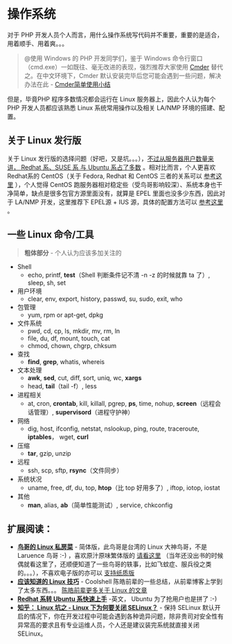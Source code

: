# 操作系统

对于 PHP 开发人员个人而言，用什么操作系统写代码并不重要，重要的是适合，用着顺手、用着爽。。。

> @使用 Windows 的 PHP 开发同学们，鉴于 Windows 命令行窗口（cmd.exe）一如既往、毫无改进的表现，强烈推荐大家使用 [Cmder](http://bliker.github.io/cmder/) 替代之。在中文环境下，Cmder 默认安装完毕后您可能会遇到一些问题，解决办法在此 - [Cmder简单使用小结](https://github.com/Just1n/Posts/blob/master/Cmder%E7%AE%80%E5%8D%95%E4%BD%BF%E7%94%A8%E5%B0%8F%E7%BB%93.md)

但是，毕竟PHP 程序多数情况都会运行在 Linux 服务器上，因此个人认为每个 PHP 开发人员都应该熟悉 Linux 系统常用操作以及相关 LA/NMP 环境的搭建、配置。

## 关于 Linux 发行版

关于 Linux 发行版的选择问题（好吧，又是坑。。。），[不过从服务器用户数量来讲， Redhat 系、SUSE 系 与 Ubuntu 系占了多数][linux_market_share] 。相对比而言，个人更喜欢 Redhat系的 CentOS（关于 Fedora, Redhat 和 CentOS 三者的关系可以 [参考这里][diff_between_fedora_redhat_centos] ），个人觉得 CentOS 跑服务器相对稳定些（受鸟哥影响较深）、系统本身也干净简单，缺点是很多包官方源里面没有，就算是 EPEL 里面也没多少东西，因此对于 LA/NMP 开发，这里推荐下 EPEL源 + IUS 源，具体的配置方法可以 [参考这里][ius_client_configuration] 。

[linux_market_share]: http://searchdatacenter.techtarget.com/feature/Compare-popular-Linux-distributions-for-servers "TechTarget: Compare popular Linux distributions for server (May 2014)"
[diff_between_fedora_redhat_centos]: https://danielmiessler.com/study/fedora_redhat_centos/ "The Difference Between Fedora, Redhat, and CentOS"
[ius_client_configuration]: https://iuscommunity.org/pages/IUSClientUsageGuide.html#configuration "CentOS: IUS Client Configuration Guide"


## 一些 Linux 命令/工具
> **粗体部分** - 个人认为应该多加关注的

* Shell
    * echo, printf, **test**（Shell 判断条件记不清 -n -z 的时候就靠 ta 了）, sleep, sh, set
* 用户环境
    * clear, env, export, history, passwd, su, sudo, exit, who
* 包管理
    * yum, rpm or apt-get, dpkg
* 文件系统
    * pwd, cd, cp, ls, mkdir, mv, rm, ln
    * file, du, df, mount, touch, cat
    * chmod, chown, chgrp, chksum
* 查找
    * **find**, **grep**, whatis, whereis
* 文本处理
    * **awk**, **sed**, cut, diff, sort, uniq, wc, **xargs**
    * head, **tail**（tail -f）, less
* 进程相关
    * at, cron, **crontab**, kill, killall, pgrep, **ps**, time, nohup, **screen**（远程会话管理）, **supervisord**（进程守护神）
* 网络
    * dig, host, ifconfig, netstat, nslookup, ping, route, traceroute, **iptables**， wget, **curl**
* 压缩
    * **tar**, gzip, unzip
* 远程
    * ssh, scp, sftp, **rsync**（文件同步）
* 系统状况
    * uname, free, df, du, top, **htop**（比 top 好用多了）, iftop, iotop, iostat
* 其他
    * **man**, alias, **ab**（简单性能测试）, service, chkconfig

## 扩展阅读：

* [**鸟哥的 Linux 私房菜**](http://vbird.dic.ksu.edu.tw/) - 简体版，此鸟哥是台湾的 Linux 大神鸟哥，不是 Laruence 鸟哥 :-) ，喜欢原汁原味繁体版的 [请看这里](http://linux.vbird.org/) （当年还没出书的时候偶就看这里了，还顺便知道了一些鸟哥的轶事，比如飞蚊症、服兵役之类的。。。），不喜欢电子版的亦可以 [支持纸质版](http://book.douban.com/subject/4889838/)
* [**应该知道的 Linux 技巧**](http://coolshell.cn/articles/8883.html) - Coolshell 陈皓前辈的一些总结，从前辈博客上学到了太多东西。。。 [陈皓前辈更多关于 Linux 的文章](http://coolshell.cn/tag/linux)
* [**Redhat 系转 Ubuntu 系快速上手**](https://help.ubuntu.com/community/SwitchingToUbuntu/FromLinux/RedHatEnterpriseLinuxAndFedora) -英文， Ubuntu 为了抢用户也是拼了 :-)
* [**知乎： Linux 坑之 - Linux 下为何要关闭 SELinux？**](http://www.zhihu.com/question/20559538) - 保持 SELinux 默认开启的情况下，你在开发过程中可能会遇到各种诡异问题，除非贵司对安全性有异常高的要求且有专业运维人员，个人还是建议装完系统就直接关闭 SELinux。
